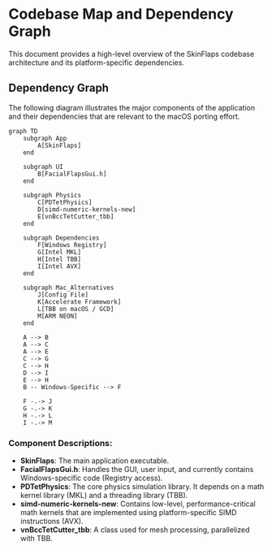 # Codebase Map and Dependency Graph

This document provides a high-level overview of the SkinFlaps codebase architecture and its platform-specific dependencies.

## Dependency Graph

The following diagram illustrates the major components of the application and their dependencies that are relevant to the macOS porting effort.

```mermaid
graph TD
    subgraph App
        A[SkinFlaps]
    end

    subgraph UI
        B[FacialFlapsGui.h]
    end

    subgraph Physics
        C[PDTetPhysics]
        D[simd-numeric-kernels-new]
        E[vnBccTetCutter_tbb]
    end

    subgraph Dependencies
        F[Windows Registry]
        G[Intel MKL]
        H[Intel TBB]
        I[Intel AVX]
    end
    
    subgraph Mac_Alternatives
        J[Config File]
        K[Accelerate Framework]
        L[TBB on macOS / GCD]
        M[ARM NEON]
    end

    A --> B
    A --> C
    A --> E
    C --> G
    C --> H
    D --> I
    E --> H
    B -- Windows-Specific --> F

    F -.-> J
    G -.-> K
    H -.-> L
    I -.-> M
```

### Component Descriptions:

-   **SkinFlaps**: The main application executable.
-   **FacialFlapsGui.h**: Handles the GUI, user input, and currently contains Windows-specific code (Registry access).
-   **PDTetPhysics**: The core physics simulation library. It depends on a math kernel library (MKL) and a threading library (TBB).
-   **simd-numeric-kernels-new**: Contains low-level, performance-critical math kernels that are implemented using platform-specific SIMD instructions (AVX).
-   **vnBccTetCutter_tbb**: A class used for mesh processing, parallelized with TBB. 